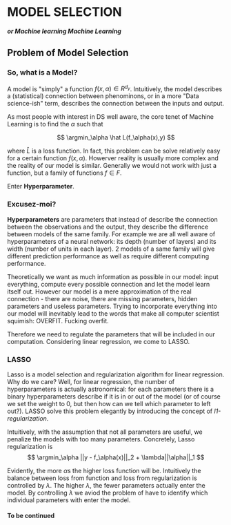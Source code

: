 # MODEL SELECTION

***or Machine learning Machine Learning***

<!-- part 1 -->

## Problem of Model Selection

### So, what is a Model?

A model is "simply" a function $f(x,\alpha) \in R^{d_y}$. Intuitively, the model describes a (statistical) connection between phenominons, or in a more "Data science-ish" term, describes the connection between the inputs and output.

As most people with interest in DS well aware, the core tenet of Machine Learning is to find the $\alpha$ such that

$$
\argmin_\alpha \hat L(f_\alpha(x),y)
$$

where $\hat L$ is a loss function. In fact, this problem can be solve relatively easy for a certain function $f(x,\alpha)$. Howerver reality is usually more complex and the reality of our model is similar. Generally we would not work with just a function, but a family of functions $f \in F$.

Enter **Hyperparameter**.

### Excusez-moi?

**Hyperparameters** are parameters that instead of describe the connection between the observations and the output, they describe the difference between models of the same family. For example we are all well aware of hyperparameters of a neural network: its depth (number of layers) and its width (number of units in each layer). 2 models of a same family will give different prediction performance as well as require different computing performance.

Theoretically we want as much information as possible in our model: input everything, compute every possible connection and let the model learn itself out. However our model is a mere approximation of the real connection - there are noise, there are missing parameters, hidden parameters and useless parameters. Trying to incorporate everything into our model will inevitably lead to the words that make all computer scientist squimish: OVERFIT. Fucking overfit.

Therefore we need to regulate the parameters that will be included in our computation. Considering linear regression, we come to LASSO.

### LASSO

Lasso is a model selection and regularization algorithm for linear regression. Why do we care? Well, for linear regression, the number of hyperparameters is actually astronomical: for each parameters there is a binary hyperparameters describe if it is in or out of the model (or of course we set the weight to 0, but then how can we tell which parameter to left out?). LASSO solve this problem elegantly by introducing the concept of *l1-regularization*. 

Intuitively, with the assumption that not all parameters are useful, we penalize the models with too many parameters. Concretely, Lasso regularization is
$$
\argmin_\alpha ||y - f_\alpha(x)||_2 + \lambda||\alpha||_1
$$

Evidently, the more $\alpha$s the higher loss function will be. Intuitively the balance between loss from function and loss from regularization is controlled by $\lambda$. The higher $\lambda$, the fewer parameters actually enter the model. By controlling $\lambda$ we aviod the problem of have to identify which individual parameters with enter the model.

#### To be continued
